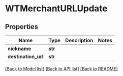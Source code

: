 # WTMerchantURLUpdate


## Properties
Name | Type | Description | Notes
------------ | ------------- | ------------- | -------------
**nickname** | **str** |  | 
**destination_url** | **str** |  | 

[[Back to Model list]](../README.md#documentation-for-models) [[Back to API list]](../README.md#documentation-for-api-endpoints) [[Back to README]](../README.md)


